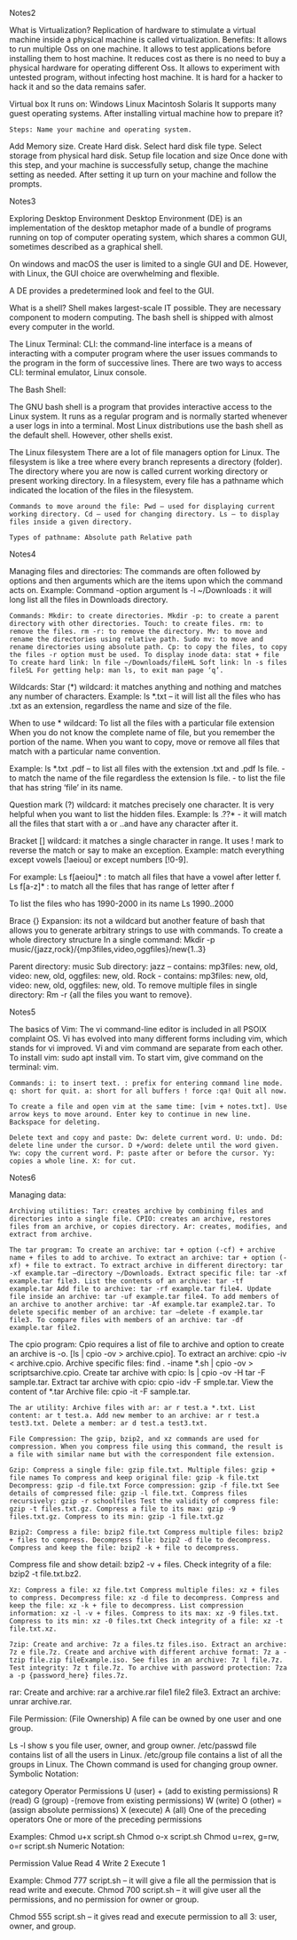 Notes2

What is Virtualization? Replication of hardware to stimulate a virtual machine inside a physical machine is called virtualization. Benefits: It allows to run multiple Oss on one machine. It allows to test applications before installing them to host machine. It reduces cost as there is no need to buy a physical hardware for operating different Oss. It allows to experiment with untested program, without infecting host machine. It is hard for a hacker to hack it and so the data remains safer.

Virtual box It runs on: Windows Linux Macintosh Solaris It supports many guest operating systems. After installing virtual machine how to prepare it?

    Steps: Name your machine and operating system.

Add Memory size. Create Hard disk. Select hard disk file type. Select storage from physical hard disk. Setup file location and size Once done with this step, and your machine is successfully setup, change the machine setting as needed. After setting it up turn on your machine and follow the prompts.

Notes3

Exploring Desktop Environment Desktop Environment (DE) is an implementation of the desktop metaphor made of a bundle of programs running on top of computer operating system, which shares a common GUI, sometimes described as a graphical shell.

On windows and macOS the user is limited to a single GUI and DE. However, with Linux, the GUI choice are overwhelming and flexible.

A DE provides a predetermined look and feel to the GUI.

What is a shell? Shell makes largest-scale IT possible. They are necessary component to modern computing. The bash shell is shipped with almost every computer in the world.

The Linux Terminal: CLI: the command-line interface is a means of interacting with a computer program where the user issues commands to the program in the form of successive lines. There are two ways to access CLI: terminal emulator, Linux console.

The Bash Shell:

The GNU bash shell is a program that provides interactive access to the Linux system. It runs as a regular program and is normally started whenever a user logs in into a terminal. Most Linux distributions use the bash shell as the default shell. However, other shells exist.

The Linux filesystem There are a lot of file managers option for Linux. The filesystem is like a tree where every branch represents a directory (folder). The directory where you are now is called current working directory or present working directory. In a filesystem, every file has a pathname which indicated the location of the files in the filesystem.

    Commands to move around the file: Pwd – used for displaying current working directory. Cd – used for changing directory. Ls – to display files inside a given directory.

    Types of pathname: Absolute path Relative path

Notes4

Managing files and directories: The commands are often followed by options and then arguments which are the items upon which the command acts on. Example: Command -option argument ls -l ~/Downloads : it will long list all the files in Downloads directory.

    Commands: Mkdir: to create directories. Mkdir -p: to create a parent directory with other directories. Touch: to create files. rm: to remove the files. rm -r: to remove the directory. Mv: to move and rename the directories using relative path. Sudo mv: to move and rename directories using absolute path. Cp: to copy the files, to copy the files -r option must be used. To display inode data: stat + file To create hard link: ln file ~/Downloads/fileHL Soft link: ln -s files fileSL For getting help: man ls, to exit man page ‘q’.

Wildcards: Star (*) wildcard: it matches anything and nothing and matches any number of characters. Example: ls *.txt – it will list all the files who has .txt as an extension, regardless the name and size of the file.

When to use * wildcard: To list all the files with a particular file extension When you do not know the complete name of file, but you remember the portion of the name. When you want to copy, move or remove all files that match with a particular name convention.

Example: ls *.txt .pdf – to list all files with the extension .txt and .pdf ls file. - to match the name of the file regardless the extension ls file. - to list the file that has string ‘file’ in its name.

Question mark (?) wildcard: it matches precisely one character. It is very helpful when you want to list the hidden files. Example: ls .??* - it will match all the files that start with a or ..and have any character after it.

Bracket [] wildcard: it matches a single character in range. It uses ! mark to reverse the match or say to make an exception. Example: match everything except vowels [!aeiou] or except numbers [!0-9].

For example: Ls f[aeiou]* : to match all files that have a vowel after letter f. Ls f[a-z]* : to match all the files that has range of letter after f

To list the files who has 1990-2000 in its name Ls 1990..2000

Brace {} Expansion: its not a wildcard but another feature of bash that allows you to generate arbitrary strings to use with commands. To create a whole directory structure In a single command: Mkdir -p music/{jazz,rock}/{mp3files,video,oggfiles}/new{1..3}

Parent directory: music Sub directory: jazz – contains: mp3files: new, old, video: new, old, oggfiles: new, old. Rock - contains: mp3files: new, old, video: new, old, oggfiles: new, old. To remove multiple files in single directory: Rm -r {all the files you want to remove}.

Notes5

The basics of Vim: The vi command-line editor is included in all PSOIX complaint OS. Vi has evolved into many different forms including vim, which stands for vi improved. Vi and vim command are separate from each other. To install vim: sudo apt install vim. To start vim, give command on the terminal: vim.

    Commands: i: to insert text. : prefix for entering command line mode. q: short for quit. a: short for all buffers ! force :qa! Quit all now.

    To create a file and open vim at the same time: [vim + notes.txt]. Use arrow keys to move around. Enter key to continue in new line. Backspace for deleting.

    Delete text and copy and paste: Dw: delete current word. U: undo. Dd: delete line under the cursor. D +/word: delete until the word given. Yw: copy the current word. P: paste after or before the cursor. Yy: copies a whole line. X: for cut.

Notes6

Managing data:

    Archiving utilities: Tar: creates archive by combining files and directories into a single file. CPIO: creates an archive, restores files from an archive, or copies directory. Ar: creates, modifies, and extract from archive.

    The tar program: To create an archive: tar + option (-cf) + archive name + files to add to archive. To extract an archive: tar + option (-xf) + file to extract. To extract archive in different directory: tar -xf example.tar –directory ~/Downloads. Extract specific file: tar -xf example.tar file3. List the contents of an archive: tar -tf example.tar Add file to archive: tar -rf example.tar file4. Update file inside an archive: tar -uf example.tar file4. To add members of an archive to another archive: tar -Af example.tar example2.tar. To delete specific member of an archive: tar –delete -f example.tar file3. To compare files with members of an archive: tar -df example.tar file2.

The cpio program: Cpio requires a list of file to archive and option to create an archive is -o. [ls | cpio -ov > archive.cpio]. To extract an archive: cpio -iv < archive.cpio. Archive specific files: find . -iname *.sh | cpio -ov > scriptsarchive.cpio. Create tar archive with cpio: ls | cpio -ov -H tar -F sample.tar. Extract tar archive with cpio: cpio -idv -F smple.tar. View the content of *.tar Archive file: cpio -it -F sample.tar.

    The ar utility: Archive files with ar: ar r test.a *.txt. List content: ar t test.a. Add new member to an archive: ar r test.a test3.txt. Delete a member: ar d test.a test3.txt.

    File Compression: The gzip, bzip2, and xz commands are used for compression. When you compress file using this command, the result is a file with similar name but with the correspondent file extension.

    Gzip: Compress a single file: gzip file.txt. Multiple files: gzip + file names To compress and keep original file: gzip -k file.txt Decompress: gzip -d file.txt Force compression: gzip -f file.txt See details of compressed file: gzip -l file.txt. Compress files recursively: gzip -r schoolfiles Test the validity of compress file: gzip -t files.txt.gz. Compress a file to its max: gzip -9 files.txt.gz. Compress to its min: gzip -1 file.txt.gz

    Bzip2: Compress a file: bzip2 file.txt Compress multiple files: bzip2 + files to compress. Decompress file: bzip2 -d file to decompress. Compress and keep the file: bzip2 -k + file to decompress.

Compress file and show detail: bzip2 -v + files. Check integrity of a file: bzip2 -t file.txt.bz2.

    Xz: Compress a file: xz file.txt Compress multiple files: xz + files to compress. Decompress file: xz -d file to decompress. Compress and keep the file: xz -k + file to decompress. List compression information: xz -l -v + files. Compress to its max: xz -9 files.txt. Compress to its min: xz -0 files.txt Check integrity of a file: xz -t file.txt.xz.

    7zip: Create and archive: 7z a files.tz files.iso. Extract an archive: 7z e file.7z. Create and archive with different archive format: 7z a -tzip file.zip fileExample.iso. See files in an archive: 7z l file.7z. Test integrity: 7z t file.7z. To archive with password protection: 7za a -p {password_here} files.7z.

rar: Create and archive: rar a archive.rar file1 file2 file3. Extract an archive: unrar archive.rar.

File Permission: (File Ownership) A file can be owned by one user and one group.

Ls -l show s you file user, owner, and group owner. /etc/passwd file contains list of all the users in Linux. /etc/group file contains a list of all the groups in Linux. The Chown command is used for changing group owner.
Symbolic Notation:

category Operator Permissions U (user) + (add to existing permissions) R (read) G (group) -(remove from existing permissions) W (write) O (other) = (assign absolute permissions) X (execute) A (all) One of the preceding operators One or more of the preceding permissions

Examples: Chmod u+x script.sh Chmod o-x script.sh Chmod u=rex, g=rw, o=r script.sh
Numeric Notation:

Permission Value Read 4 Write 2 Execute 1

Example: Chmod 777 script.sh – it will give a file all the permission that is read write and execute. Chmod 700 script.sh – it will give user all the permissions, and no permission for owner or group.

Chmod 555 script.sh – it gives read and execute permission to all 3: user, owner, and group.